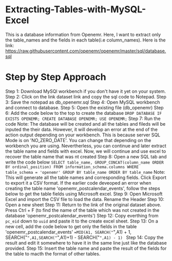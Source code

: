 # Extracting-Tables-with-MySQL-Excel
This is a database information from Openemr. 
Here, I want to extract only the table_names and the fields in each table(i.e  column_names). 
Here is the link: https://raw.githubusercontent.com/openemr/openemr/master/sql/database.sql 

# Step by Step Approach
Step 1: Download MySQl workbench if you don't have it yet on your system.
Step 2: Click on the link dataset link and copy the sql code to Notepad. 
Step 3: Save the notepad as db_openemr.sql
Step 4: Open MySQL workbench and connect to database.
Step 5: Open the existing file (db_openemr)
Step 6: Add the code below to the top to create the database
         `DROP DATABASE IF EXISTS OPENEMR;
          CREATE DATABASE OPENEMR;
          USE OPENEMR;`
Step 7: Run the code
Note: The database will be created and all the tables and fileds will be inputed the their data. However, it will develop an error at the end of the action output depending on your workbench. This is because server SQL Mode is on 'NO_ZERO_DATE'. You can change that depending on the workbench you are using. Nevertherless, you can continue and later extract the table name and fields with excel. Now, we will continue and use excel to recover the table name that was nt created
Step 8: Open a new SQL tab and write the code below
         `SELECT table_name, GROUP_CONCAT(column_name ORDER BY ordinal_position)
          FROM information_schema.columns
          WHERE table_schema = 'openemr'
          GROUP BY table_name
          ORDER BY table_name`
Note: This will generate all the table names and corresponding fields. Click Export to export it a CSV format. If the earlier code deveoped an error when creating the table name 'openemr_postcalendar_events', follow the steps below to get the table fields using Microsoft excel.
Step 9: Open Microsoft Excel and import the CSV file to load the data. Rename the Header
Step 10: Open a new sheet
Step 11: Return to the link of the original dataset above. Press Ctrl + F (to find the name of the table which was not created in the database 'openemr_postcalendar_events')
Step 12: Copy everthing from `pc_eid` down to `uuid` and paste it to the create excel sheet.
Step 13: On a new cell, add the code below to get only the fields in the table 'openemr_postcalendar_events'
           `=MID(A1, SEARCH("`",A1) + 1, SEARCH("`",A1,SEARCH("`",A1)+1) - SEARCH("`",A1) - 1) `
Step 14: Copy the result and edit it somewhere to have it in the same line just like the database provided.
Step 15: Insert the table name and paste the result of the fields for the table to macth the format of other tables.
            
